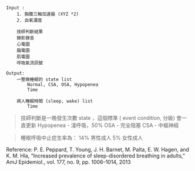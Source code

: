 ```
Input : 
	1. 胸腹三軸加速器 (XYZ *2)
	2. 血氧濃度
		
	技師判斷結果
	錄影錄音
	心電圖
	腦電圖
	肌電圖
	呼吸氣流訊號

Output: 
	一整晚睡眠的 state list
		Normal, CSA, OSA, Hypopenea
		Time

	病人睡眠時間 (sleep, wake) list
		Time
```
> 技師判斷是一晚發生次數 state ，這個標準 ( event condition, 分級) 會一直更新
> Hypopenea - 淺呼吸，50%
> OSA - 完全阻塞
> CSA - 中樞神經

>睡眠呼吸中止症生率為： 14% 男性成人 5% 女性成人

Reference: P. E. Peppard, T. Young, J. H. Barnet, M. Palta, E. W. Hagen, and K. M. Hla, “Increased prevalence of sleep-disordered breathing in adults,” AmJ Epidemiol., vol. 177, no. 9, pp. 1006–1014, 2013